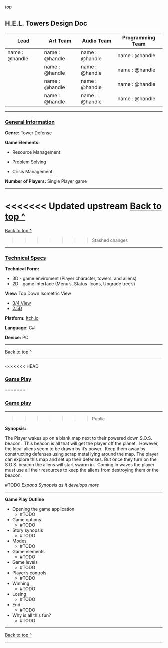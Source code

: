 
<h6>top</h6>
<h2><b>H.E.L. Towers Design Doc</b></h2>


|Lead           | Art Team        | Audio Team      | Programming Team | 
|---------------|-----------------|-----------------|------------------| 
|name : @handle | name : @handle  | name : @handle  | name : @handle   | 
|               | name : @handle  | name : @handle  | name : @handle   | 
|               | name : @handle  | name : @handle  | name : @handle   | 
|               | name : @handle  | name : @handle  | name : @handle   | 

---


<h3><u>General Information</u></h3>


**Genre:** Tower Defense



**Game Elements:**

- Resource Management

- Problem Solving

- Crisis Management

**Number of Players:** Single Player game

---

<<<<<<< Updated upstream
[Back to top ^](#top)
=======
[Back to top ^](#-h\.e\.l\.-towers-design-doc)
>>>>>>> Stashed changes

---

<h3><u> Technical Specs</h3></u>  

**Technical Form:**
- 3D - game enviroment (Player character, towers, and aliens)
-  2D - game interface (Menu’s, Status  Icons, Upgrade tree’s)

**View:** Top Down Isometric View
  - [3/4 View](https://tvtropes.org/pmwiki/pmwiki.php/Main/ThreeQuartersView)
  - [2.5D](https://tvtropes.org/pmwiki/pmwiki.php/Main/TwoAndAHalfD)

  **Platform:** [Itch.io](https://itch.io/) 

  **Language:** C#

  **Device:** PC
  
  ---

[Back to top ^](https://github.com/TelloVisionGames/HellTowers/tree/Public#readme)

---

<<<<<<< HEAD
<h3><u>Game Play</h3></u>
=======
<h3><u>Game play</h3></u>

---
>>>>>>> Public

**Synopsis:**

  The Player wakes up on a blank map next to their powered down S.O.S. beacon.  This beacon is all that will get the player off the planet.  However, the local aliens seem to be drawn by it’s power.  Keep them away by constructing defenses using scrap metal lying around the map. The player can explore this map and set up their defenses. But once they turn on the S.O.S. beacon the aliens will start swarm in.  Coming in waves the player must use all their resources to keep the aliens from destroying them or the beacon. 
  
  #TODO _Expand Synopsis as it develops more_
  
  ---
  

**Game Play Outline**


- Opening the game application
	- #TODO
- Game options 
	- #TODO
- Story synopsis
	- #TODO 
- Modes 
	- #TODO
- Game elements 
	- #TODO
- Game levels
	- #TODO 
- Player’s controls 
	- #TODO
- Winning 
	- #TODO
- Losing 
	- #TODO
- End 
	- #TODO
- Why is all this fun?
	- #TODO

---

[Back to top ^](https://github.com/TelloVisionGames/HellTowers/tree/TelloVisionGames-patch-1#readme)

---
